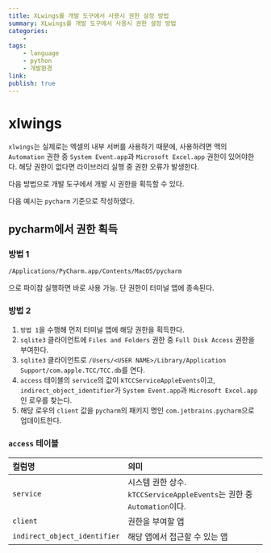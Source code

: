 ```yaml
---
title: XLwings를 개발 도구에서 사용시 권한 설정 방법
summary: XLwings를 개발 도구에서 사용시 권한 설정 방법
categories:
    - 
tags:
    - language
    - python
    - 개발환경
link: 
publish: true
---
```


# xlwings

`xlwings`는 실제로는 엑셀의 내부 서버를 사용하기 때문에, 사용하려면 맥의 `Automation` 권한 중 `System Event.app`과 `Microsoft Excel.app` 권한이 있어야한다. 해당 권한이 없다면 라이브러리 실행 중 권한 오류가 발생한다.

다음 방법으로 개발 도구에서 개발 시 권한을 획득할 수 있다.

다음 예시는 `pycharm` 기준으로 작성하였다.

## pycharm에서 권한 획득

### 방법 1

```zsh
/Applications/PyCharm.app/Contents/MacOS/pycharm
```

으로 파이참 실행하면 바로 사용 가능. 단 권한이 터미널 앱에 종속된다.

### 방법 2

1. `방법 1`을 수행해 먼저 터미널 앱에 해당 권한을 획득한다.
2. `sqlite3` 클라이언트에 `Files and Folders` 권한 중 `Full Disk Access` 권한을 부여한다.
3. `sqlite3` 클라이언트로 `/Users/<USER NAME>/Library/Application Support/com.apple.TCC/TCC.db`를 연다.
4. `access` 테이블의 `service`의 값이 `kTCCServiceAppleEvents`이고, `indirect_object_identifier`가 `System Event.app`과 `Microsoft Excel.app` 인 로우를 찾는다.
5. 해당 로우의 `client` 값을 `pycharm`의 패키지 명인 `com.jetbrains.pycharm`으로 업데이트한다.

### `access` 테이블

| 컬럼명 | 의미 |
| :-- | :-- |
| `service` | 시스템 권한 상수. `kTCCServiceAppleEvents`는 권한 중 `Automation`이다. |
| `client` | 권한을 부여할 앱 |
| `indirect_object_identifier` | 해당 앱에서 접근할 수 있는 앱 |
